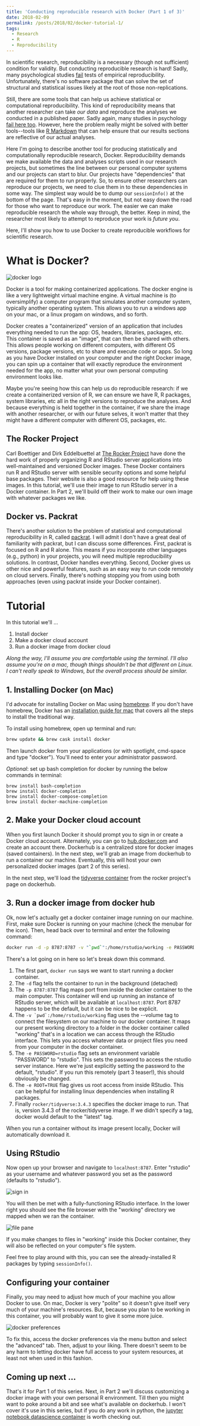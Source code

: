 ```yaml
---
title: 'Conducting reproducible research with Docker (Part 1 of 3)'
date: 2018-02-09
permalink: /posts/2018/02/docker-tutorial-1/
tags:
  - Research
  - R
  - Reproducibility
---
```


In scientific research, reproducibility is a necessary (though not sufficient) condition for validity. But conducting reproducible research is hard! Sadly, many psychological studies [fail](https://www.nature.com/news/over-half-of-psychology-studies-fail-reproducibility-test-1.18248) tests of empirical reproducibility.  Unfortunately, there's no software package that can solve the set of structural and statistical issues likely at the root of those non-replications. 

Still, there are some tools that can help us achieve statistical or computational reproducibility. This kind of reproducibility means that another researcher can take _our data_ and reproduce the analyses we conducted in a published paper. Sadly again, many studies in psychology [fail here too](https://www.nature.com/news/stat-checking-software-stirs-up-psychology-1.21049). However, here the problem really might be solved with better tools--tools like [R Markdown](https://rmarkdown.rstudio.com/) that can help ensure that our results sections are reflective of our actual analyses.

Here I'm going to describe another tool for producing statistically and computationally reproducible research, Docker. Reproducibility demands we make available the data and analyses scripts used in our research projects, but sometimes the line between our personal computer systems and our projects can start to blur. Our projects have "dependencies" that are required for them to run properly. So, to ensure other researchers can reproduce our projects, we need to clue them in to these dependencies in some way. The simplest way would be to dump our `sessionInfo()` at the bottom of the page. That's easy in the moment, but not easy down the road for those who want to reproduce our work. The easier we can make reproducible research the whole way through, the better. Keep in mind, the researcher most likely to attempt to reproduce your work is _future you_. 

Here, I'll show you how to use Docker to create reproducible workflows for scientific research.

# What is Docker?

![docker logo](https://www.docker.com/sites/default/files/horizontal.png)

Docker is a tool for making containerized applications. The docker engine is like a very lightweight virtual machine engine. A virtual machine is (to oversimplify) a computer program that simulates another computer system, typically another operating system. This allows you to run a windows app on your mac, or a linux progam on windows, and so forth.

Docker creates a "containerized" version of an application that includes everything needed to run the app: OS, headers, libraries, packages, etc. This container is saved as an "image", that can then be shared with others. This allows people working on different computers, with different OS versions, package versions, etc to share and execute code or apps. So long as you have Docker installed on your computer and the right Docker image, you can spin up a container that will exactly reproduce the environment needed for the app, no matter what your own personal computing environment looks like.

Maybe you're seeing how this can help us do reproducible research: if we create a containerized version of R, we can ensure we have R, R packages, system libraries, etc all in the right versions to reproduce the analyses. And because everything is held together in the container, if we share the image with another researcher, or with our future selves, it won't matter that they might have a different computer with different OS, packages, etc.

## The Rocker Project

Carl Boettiger and Dirk Eddelbuettel at [The Rocker Project](https://www.rocker-project.org/) have done the hard work of properly organizing R and RStudio server applications into well-maintained and versioned Docker images. These Docker containers run R and RStudio server with sensible security options and some helpful base packages. Their website is also a good resource for help using these images. In this tutorial, we'll use their image to run RStudio server in a Docker container. In Part 2, we'll build off their work to make our own image with whatever packages we like.

## Docker vs. Packrat

There's another solution to the problem of statistical and computational reproducibility in R, called [packrat](https://rstudio.github.io/packrat/). I will admit I don't have a great deal of familiarity with packrat, but I can discuss some differences. First, packrat is focused on R and R alone. This means if you incorporate other languages (e.g., python) in your projects, you will need multiple reproducibility solutions. In contrast, Docker handles everything. Second, Docker gives us other nice and powerful features, such as an easy way to run code remotely on cloud servers. Finally, there's nothing stopping you from using both approaches (even using packrat inside your Docker container).

# Tutorial

In this tutorial we'll ...

1. Install docker
2. Make a docker cloud account
3. Run a docker image from docker cloud

_Along the way, I'll assume you are comfortable using the terminal. I'll also assume you're on a mac, though things shouldn't be that different on Linux. I can't really speak to Windows, but the overall process should be similar._

## 1. Installing Docker (on Mac)

I'd advocate for installing Docker on Mac using [homebrew](https://brew.sh/). If you don't have homebrew, Docker has an [installation guide for mac](https://docs.docker.com/docker-for-mac/install/) that covers all the steps to install the traditional way. 

To install using homebrew, open up terminal and run:

```bash
brew update && brew cask install docker
```

Then launch docker from your applications (or with spotlight, cmd-space and type "docker"). You'll need to enter your administrator password.

_Optional_: set up bash completion for docker by running the below commands in terminal:

```
brew install bash-completion
brew install docker-completion
brew install docker-compose-completion
brew install docker-machine-completion
```

## 2. Make your Docker cloud account

When you first launch Docker it should prompt you to sign in or create a Docker cloud account. Alternately, you can go to [hub.docker.com](https://hub.docker.com/) and create an account there. Dockerhub is a centralized store for docker images (saved containers). In the next step, we'll grab an image from dockerhub to run a container our machine. Eventually, this will host your own personalized docker images (part 2 of this series). 

In the next step, we'll load the [tidyverse container](https://hub.docker.com/r/rocker/tidyverse/) from the rocker project's page on dockerhub. 

## 3. Run a docker image from docker hub

Ok, now let's actually get a docker container image running on our machine. First, make sure Docker is running on your machine (check the menubar for the icon). Then, head back over to terminal and enter the following command:

```bash
docker run -d -p 8787:8787 -v "`pwd`":/home/rstudio/working -e PASSWORD=rstudio -e ROOT=TRUE rocker/tidyverse:3.4.3
```

There's a lot going on in here so let's break down this command. 

1. The first part, `docker run` says we want to start running a docker container. 
2. The `-d` flag tells the container to run in the background (detached)
3. The `-p 8787:8787` flag maps port from inside the docker container to the main computer. This container will end up running an instance of RStudio server, which will be available at `localhost:8787`. Port 8787 happens to be the default, but it can be nice to be explicit. 
4. The ```-v `pwd`:/home/rstudio/working``` flag uses the --volume tag to connect the filesystem on our machine to our docker container. It maps our present working directory to a folder in the docker container called "working" that's in a location we can access through the RStudio interface. This lets you access whatever data or project files you need from your computer in the docker container.
5. The `-e PASSWORD=rstudio` flag sets an environment variable "PASSWORD" to "rstudio". This sets the password to access the rstudio server instance. Here we're just explicitly setting the password to the default, "rstudio". If you run this remotely (part 3 teaser!), this should obviously be changed.
6. The `-e ROOT=TRUE` flag gives us root access from inside RStudio. This can be helpful for installing linux dependencies when installing R packages.
7. Finally `rocker/tidyverse:3.4.3` specifies the docker image to run. That is, version 3.4.3 of the rocker/tidyverse image. If we didn't specify a tag, docker would default to the "latest" tag.

When you run a container without its image present locally, Docker will automatically download it.

## Using RStudio

Now open up your browser and navigate to `localhost:8787`. Enter "rstudio" as your username and whatever password you set as the password (defaults to "rstudio").

![sign in](/images/rstudio-sign-in.png) 

You will then be met with a fully-functioning RStudio interface. In the lower right you should see the file browser with the "working" directory we mapped when we ran the container. 

![file pane](/images/rstudio_interface.png) 

If you make changes to files in "working" inside this Docker container, they will also be reflected on your computer's file system.

Feel free to play around with this, you can see the already-installed R packages by typing `sessionInfo()`. 

## Configuring your container

Finally, you may need to adjust how much of your machine you allow Docker to use. On mac, Docker is very "polite" so it doesn't give itself very much of your machine's resources. But, because you plan to be working in this container, you will probably want to give it some more juice.

![docker preferences](/images/docker_prefs.png)

To fix this, access the docker preferences via the menu button and select the "advanced" tab. Then, adjust to your liking. There doesn't seem to be any harm to letting docker have full access to your system resources, at least not when used in this fashion.

## Coming up next ...

That's it for Part 1 of this series. Next, in Part 2 we'll discuss customizing a docker image with your own personal R environment. Till then you might want to poke around a bit and see what's available on dockerhub. I won't cover it's use in this series, but if you do any work in python, the [jupyter notebook datascience container](https://hub.docker.com/r/jupyter/datascience-notebook/) is worth checking out.